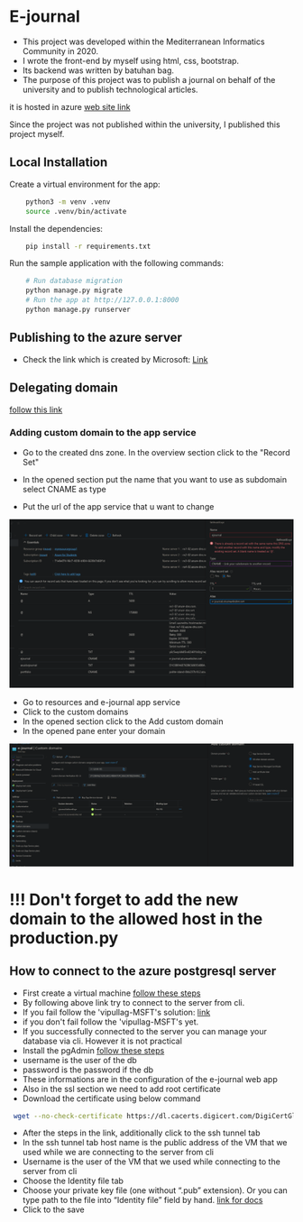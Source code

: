 # E-journal

- This project was developed within the Mediterranean Informatics Community in 2020.
- I wrote the front-end by myself using html, css, bootstrap.
- Its backend was written by batuhan bag.
- The purpose of this project was to publish a journal on behalf of the university and to publish technological articles.

it is hosted in azure [web site link](https://ejournal.fatihozdil.xyz/)

Since the project was not published within the university, I published this project myself.

## Local Installation

Create a virtual environment for the app:

```bash
    python3 -m venv .venv
    source .venv/bin/activate
```

Install the dependencies:

```bash
    pip install -r requirements.txt
```

Run the sample application with the following commands:

```bash
    # Run database migration
    python manage.py migrate
    # Run the app at http://127.0.0.1:8000
    python manage.py runserver
```

## Publishing to the azure server

- Check the link which is created by Microsoft: [Link](https://learn.microsoft.com/en-us/azure/app-service/tutorial-python-postgresql-app?tabs=django%2Cmac-linux)

## Delegating domain

[follow this link](https://learn.microsoft.com/en-us/azure/dns/dns-delegate-domain-azure-dns)

### Adding custom domain to the app service

- Go to the created dns zone. In the overview section click to the "Record Set"

- In the opened section put the name that you want to use as subdomain
select CNAME as type
- Put the url of the app service that u want to change

![](./mdAssets/Screenshot%20from%202023-02-04%2002-30-16.png)

- Go to resources and e-journal app service
- Click to the custom domains   
- In the opened section click to the Add custom domain  
- In the opened pane enter your domain 


![](./mdAssets/Screenshot%20from%202023-02-04%2002-37-19.png)

# !!! Don't forget to add the new domain to the allowed host in the production.py

## How to connect to the azure postgresql server

- First create a virtual machine  [follow these steps](https://learn.microsoft.com/en-us/azure/postgresql/flexible-server/quickstart-create-connect-server-vnet#create-an-azure-linux-virtual-machine)  
- By following above link try to connect to the server from cli. 
- If you fail follow the 'vipullag-MSFT's solution: [link](https://learn.microsoft.com/en-us/answers/questions/1079890/download-ssh-private-key-(-pem))
- if you don't fail follow the 'vipullag-MSFT's yet.
- If you successfully connected to the server you can manage your database via cli. However it is not practical
- Install the pgAdmin [follow these steps](https://learn.microsoft.com/en-us/azure/cosmos-db/postgresql/howto-connect?tabs=pgadmin)
- username is the user of the db
- password is the password if the db 
- These informations are in the configuration of the e-journal web app
- Also in the ssl section we need to add root certificate
- Download the certificate using below command
```bash  
 wget --no-check-certificate https://dl.cacerts.digicert.com/DigiCertGlobalRootCA.crt.pem
```
- After the steps in the link, additionally click to the ssh tunnel tab
- In the ssh tunnel tab host name is the public address of the VM that we used while we are connecting to the server from cli
- Username is the user of the VM that we used while connecting to the server from cli
- Choose the Identity file tab
- Choose your private key file (one without “.pub” extension). Or you can type path to the file into “Identity file” field by hand. [link for docs](https://medium.com/3-elm-erlang-elixir/faq-how-to-connect-pgadmin4-to-db-through-ssh-tunnel-with-public-key-authentication-b351750c20be)
- Click to the save 
